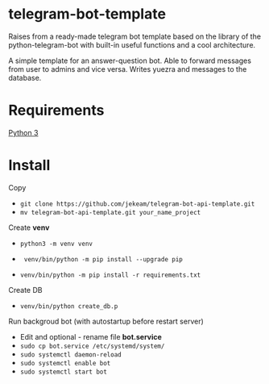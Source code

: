 # telegram-bot-template
Raises from a ready-made telegram bot template based on the library of the python-telegram-bot with built-in useful functions and a cool architecture.

A simple template for an answer-question bot. Able to forward messages from user to admins and vice versa. Writes yuezra and messages to the database.


# Requirements
[Python 3](https://www.python.org/downloads/release/python-3113/)

# Install
Copy
- `git clone https://github.com/jekeam/telegram-bot-api-template.git`
- `mv telegram-bot-api-template.git your_name_project`

Create **venv**

- `python3 -m venv venv`

- ` venv/bin/python -m pip install --upgrade pip`

- `venv/bin/python -m pip install -r requirements.txt`

Create DB
- `venv/bin/python create_db.p`

Run backgroud bot (with autostartup before restart server)
- Edit and optional - rename file **bot.service**
- `sudo cp bot.service /etc/systemd/system/`
- `sudo systemctl daemon-reload`
- `sudo systemctl enable bot`
- `sudo systemctl start bot`
